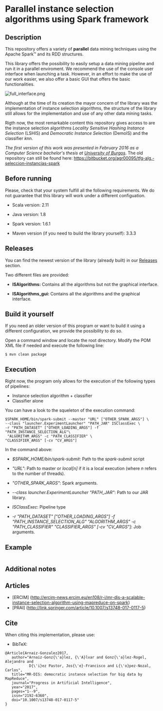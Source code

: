 # Parallel instance selection algorithms using Spark framework

## Description

This repository offers a variety of **parallel** data mining techniques using the Apache Spark™ and its RDD structures.

This library offers the possibility to easily setup a data mining pipeline and run it in a parallel enviroment. We recommend the use of the console user interface when launching a task. However, in an effort to make the use of our work easier, we also offer a basic GUI that offers the basic functionalities.

![full_interface.png](https://bitbucket.org/repo/B6d96X/images/463284299-full_interface.png)

Although at the time of its creation the mayor concern of the library was the implementation of instance selection algorithms, the structure of the library still allows for the implementation and use of any other data mining tasks.

Rigth now, the most remarkable content this repository gives access to are the instance selection algorithms *Locality Sensitive Hashing Instance Selection* (LSHIS) and *Democratic Instance Selection* (DemoIS) and the classifier *k*nn.

*The first version of this work was presented in February 2016 as a Computer Science bachelor's thesis at [University of Burgos](http://www.ubu.es/english-version)*. The old repository can still be found here: https://bitbucket.org/agr00095/tfg-alg.-seleccion-instancias-spark

## Before running

Please, check that your system fulfill all the following requirements. We do not guarantee that this library will work under a different configuation.

 * Scala version: 2.11

 * Java version: 1.8

 * Spark version: 1.6.1

 * Maven version (if you need to build the library yourself): 3.3.3


## Releases

You can find the newest version of the library (already built) in our [Releases](https://github.com/AlexGonRo/Instance-Selection-Algorithms-Spark/releases) section.

Two different files are provided:

 * **ISAlgorithms:** Contains all the algorithms but not the graphical interface.
 
 * **ISAlgorithms_gui:** Contains all the algorithms and the graphical interface.

## Build it yourself

If you need an older version of this program or want to build it using a different configuration, we provide the possibility to do so.

Open a command window and locate the root directory. Modify the POM XML file if needed and execute the following line:

```
$ mvn clean package
```

## Execution

Right now, the program only allows for the execution of the following types of pipelines:

* Instance selection algorithm + classifier
* Classifier alone


You can have a look to the squeleton of the execution command:  

```
$SPARK_HOME/bin/spark-submit --master "URL" ["OTHER_SPARK_ARGS"] \
--class "launcher.ExperimentLauncher" "PATH_JAR" ISClassExec \
-r "PATH_DATASET" ["OTHER_LOADING_ARGS"] -f "PATH_INSTANCE_SELECTION_ALG"\
 "ALGORITHM_ARGS" -c "PATH_CLASSIFIER" \
"CLASSIFIER_ARGS" [-cv "CV_ARGS"]

```
In the command above:

* *$SPARK_HOME/bin/spark-submit*: Path to the *spark-submit* script

* *"URL"*: Path to master or *local[n]* if it is a local execution (where *n* refers to the number of threads).

* *"OTHER_SPARK_ARGS"*: Spark arguments.

* *--class launcher.ExperimentLauncher "PATH_JAR"*: Path to our JAR library.

* *ISClassExec*: Pipeline type

* *-r "PATH_DATASET" ["OTHER_LOADING_ARGS"] -f "PATH_INSTANCE_SELECTION_ALG" "ALGORITHM_ARGS" -c "PATH_CLASSIFIER" "CLASSIFIER_ARGS" [-cv "CV_ARGS"]*: Job arguments.

## Example

```

```

## Additional notes


## Articles

* [ERCIM] (http://ercim-news.ercim.eu/en108/r-i/mr-dis-a-scalable-instance-selection-algorithm-using-mapreduce-on-spark) 
* [PRAI]  (http://link.springer.com/article/10.1007/s13748-017-0117-5)

## Cite
When citing this implementation, please use:

* BibTeX:
```
@Article{Arnaiz-Gonzalez2017,
   author="Arnaiz-Gonz{\'a}lez, {\'A}lvar and Gonz{\'a}lez-Rogel, Alejandro and 
           D{\'i}ez Pastor, Jos{\'e}-Francisco and L{\'o}pez-Nozal, Carlos",
   title="MR-DIS: democratic instance selection for big data by MapReduce",
   journal="Progress in Artificial Intelligence",
   year="2017",
   pages="1--9",
   issn="2192-6360",
   doi="10.1007/s13748-017-0117-5"
}
```
